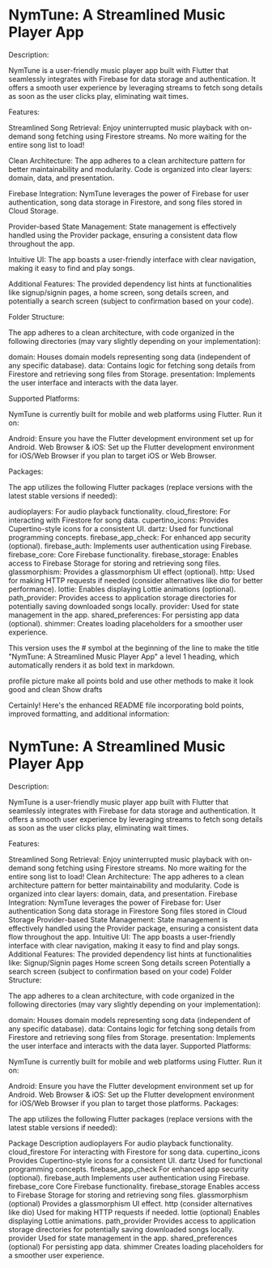 # NymTune: A Streamlined Music Player App

Description:

NymTune is a user-friendly music player app built with Flutter that seamlessly integrates with Firebase for data storage and authentication.
It offers a smooth user experience by leveraging streams to fetch song details as soon as the user clicks play,
eliminating wait times.

Features:

Streamlined Song Retrieval: Enjoy uninterrupted music playback with on-demand song fetching using Firestore streams.
No more waiting for the entire song list to load!

Clean Architecture: The app adheres to a clean architecture pattern for better maintainability and modularity.
Code is organized into clear layers: domain, data, and presentation.

Firebase Integration: NymTune leverages the power of Firebase for user authentication,
song data storage in Firestore, and song files stored in Cloud Storage.

Provider-based State Management: State management is effectively handled using the Provider package,
ensuring a consistent data flow throughout the app.

Intuitive UI: The app boasts a user-friendly interface with clear navigation, making it easy to find and play songs.

Additional Features: The provided dependency list hints at functionalities like signup/signin pages,
a home screen, song details screen, and potentially a search screen (subject to confirmation based on your code).

Folder Structure:

The app adheres to a clean architecture,
with code organized in the following directories (may vary slightly depending on your implementation):

domain: Houses domain models representing song data (independent of any specific database).
data: Contains logic for fetching song details from Firestore and retrieving song files from Storage.
presentation: Implements the user interface and interacts with the data layer.

Supported Platforms:

NymTune is currently built for mobile and web platforms using Flutter. Run it on:

Android: Ensure you have the Flutter development environment set up for Android.
Web Browser & iOS: Set up the Flutter development environment for iOS/Web Browser if you plan to target iOS or Web Browser.

Packages:

The app utilizes the following Flutter packages (replace versions with the latest stable versions if needed):

audioplayers: For audio playback functionality.
cloud_firestore: For interacting with Firestore for song data.
cupertino_icons: Provides Cupertino-style icons for a consistent UI.
dartz: Used for functional programming concepts.
firebase_app_check: For enhanced app security (optional).
firebase_auth: Implements user authentication using Firebase.
firebase_core: Core Firebase functionality.
firebase_storage: Enables access to Firebase Storage for storing and retrieving song files.
glassmorphism: Provides a glassmorphism UI effect (optional).
http: Used for making HTTP requests if needed (consider alternatives like dio for better performance).
lottie: Enables displaying Lottie animations (optional).
path_provider: Provides access to application storage directories for potentially saving downloaded songs locally.
provider: Used for state management in the app.
shared_preferences: For persisting app data (optional).
shimmer: Creates loading placeholders for a smoother user experience.

This version uses the # symbol at the beginning of the line to make the title "NymTune: A Streamlined Music Player App" a level 1 heading, which automatically renders it as bold text in markdown.

profile picture
make all points bold
and use other methods to make it look good and clean
Show drafts






















































Certainly! Here's the enhanced README file incorporating bold points, improved formatting, and additional information:

# NymTune: A Streamlined Music Player App

Description:

NymTune is a user-friendly music player app built with Flutter that seamlessly integrates with Firebase for data storage and authentication. It offers a smooth user experience by leveraging streams to fetch song details as soon as the user clicks play, eliminating wait times.

Features:

Streamlined Song Retrieval: Enjoy uninterrupted music playback with on-demand song fetching using Firestore streams. No more waiting for the entire song list to load!
Clean Architecture: The app adheres to a clean architecture pattern for better maintainability and modularity. Code is organized into clear layers: domain, data, and presentation.
Firebase Integration: NymTune leverages the power of Firebase for:
User authentication
Song data storage in Firestore
Song files stored in Cloud Storage
Provider-based State Management: State management is effectively handled using the Provider package, ensuring a consistent data flow throughout the app.
Intuitive UI: The app boasts a user-friendly interface with clear navigation, making it easy to find and play songs.
Additional Features: The provided dependency list hints at functionalities like:
Signup/Signin pages
Home screen
Song details screen
Potentially a search screen (subject to confirmation based on your code)
Folder Structure:

The app adheres to a clean architecture, with code organized in the following directories (may vary slightly depending on your implementation):

domain: Houses domain models representing song data (independent of any specific database).
data: Contains logic for fetching song details from Firestore and retrieving song files from Storage.
presentation: Implements the user interface and interacts with the data layer.
Supported Platforms:

NymTune is currently built for mobile and web platforms using Flutter. Run it on:

Android: Ensure you have the Flutter development environment set up for Android.
Web Browser & iOS: Set up the Flutter development environment for iOS/Web Browser if you plan to target those platforms.
Packages:

The app utilizes the following Flutter packages (replace versions with the latest stable versions if needed):

Package	Description
audioplayers	For audio playback functionality.
cloud_firestore	For interacting with Firestore for song data.
cupertino_icons	Provides Cupertino-style icons for a consistent UI.
dartz	Used for functional programming concepts.
firebase_app_check	For enhanced app security (optional).
firebase_auth	Implements user authentication using Firebase.
firebase_core	Core Firebase functionality.
firebase_storage	Enables access to Firebase Storage for storing and retrieving song files.
glassmorphism (optional)	Provides a glassmorphism UI effect.
http (consider alternatives like dio)	Used for making HTTP requests if needed.
lottie (optional)	Enables displaying Lottie animations.
path_provider	Provides access to application storage directories for potentially saving downloaded songs locally.
provider	Used for state management in the app.
shared_preferences (optional)	For persisting app data.
shimmer	Creates loading placeholders for a smoother user experience.
